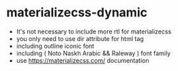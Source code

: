 # materializecss-dynamic

- It's not necessary to include more rtl for materializecss
- you only need to use dir attribute for html tag
- including outline iconic font
- including ( Noto Naskh Arabic && Raleway ) font family
- use https://materializecss.com/ documentation

